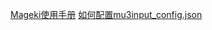 [Mageki使用手册](https://github.com/Sanheiii/Mageki/wiki/Mageki%E4%BD%BF%E7%94%A8%E6%89%8B%E5%86%8C)
[如何配置mu3input_config.json](https://github.com/Sanheiii/Mageki/wiki/mu3input_config.json)